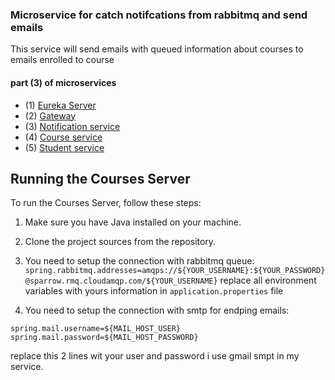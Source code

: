### Microservice for catch notifcations from rabbitmq and send emails

This service will send emails with queued information about courses to emails enrolled to course

####  part (3) of microservices
* (1) [Eureka Server](https://github.com/domKul/EurekaServer_microservice)
* (2) [Gateway](https://github.com/domKul/Gateway_microservice)
* (3) [Notification service](https://github.com/domKul/Notification_microservice)
* (4) [Course service](https://github.com/domKul/CourseService_microservice)
* (5) [Student service](https://github.com/domKul/Students_microservice)

## Running the Courses Server

To run the Courses Server, follow these steps:

1. Make sure you have Java installed on your machine.

2. Clone the project sources from the repository.

3. You need to setup the connection with rabbitmq queue:
```spring.rabbitmq.addresses=amqps://${YOUR_USERNAME}:${YOUR_PASSWORD}@sparrow.rmq.cloudamqp.com/${YOUR_USERNAME}```
replace all environment variables with yours information in `application.properties` file

4. You need to setup the connection with smtp for endping emails:
```
spring.mail.username=${MAIL_HOST_USER}
spring.mail.password=${MAIL_HOST_PASSWORD}
```
replace this 2 lines wit your user and password i use gmail smpt in my service.
